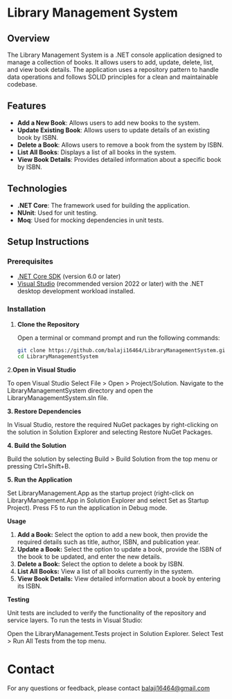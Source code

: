 # Library Management System

## Overview

The Library Management System is a .NET console application designed to manage a collection of books. It allows users to add, update, delete, list, and view book details. The application uses a repository pattern to handle data operations and follows SOLID principles for a clean and maintainable codebase.

## Features

- **Add a New Book**: Allows users to add new books to the system.
- **Update Existing Book**: Allows users to update details of an existing book by ISBN.
- **Delete a Book**: Allows users to remove a book from the system by ISBN.
- **List All Books**: Displays a list of all books in the system.
- **View Book Details**: Provides detailed information about a specific book by ISBN.

## Technologies

- **.NET Core**: The framework used for building the application.
- **NUnit**: Used for unit testing.
- **Moq**: Used for mocking dependencies in unit tests.

## Setup Instructions

### Prerequisites

- [.NET Core SDK](https://dotnet.microsoft.com/download) (version 6.0 or later)
- [Visual Studio](https://visualstudio.microsoft.com/) (recommended version 2022 or later) with the .NET desktop development workload installed.

### Installation

1. **Clone the Repository**

   Open a terminal or command prompt and run the following commands:

   ```bash
   git clone https://github.com/balaji16464/LibraryManagementSystem.git
   cd LibraryManagementSystem

2.**Open in Visual Studio**

  To open Visual Studio  Select File > Open > Project/Solution.
  Navigate to the LibraryManagementSystem directory and open the LibraryManagementSystem.sln file.

**3. Restore Dependencies**

  In Visual Studio, restore the required NuGet packages by right-clicking on the solution in Solution Explorer and selecting Restore NuGet Packages.

**4. Build the Solution**

   Build the solution by selecting Build > Build Solution from the top menu or pressing Ctrl+Shift+B.

**5. Run the Application**

  Set LibraryManagement.App as the startup project (right-click on LibraryManagement.App in Solution Explorer and select Set as Startup Project).
  Press F5 to run the application in Debug mode.
  
**Usage**

1. **Add a Book:** Select the option to add a new book, then provide the required details such as title, author, ISBN, and publication year. 
2. **Update a Book:** Select the option to update a book, provide the ISBN of the book to be updated, and enter the new details.
3. **Delete a Book:** Select the option to delete a book by ISBN.
4. **List All Books:** View a list of all books currently in the system.
5. **View Book Details:** View detailed information about a book by entering its ISBN.

**Testing**

Unit tests are included to verify the functionality of the repository and service layers. To run the tests in Visual Studio:

Open the LibraryManagement.Tests project in Solution Explorer.
Select Test > Run All Tests from the top menu.

# Contact
For any questions or feedback, please contact balaji16464@gmail.com
